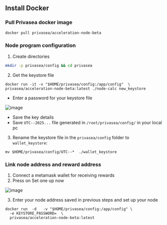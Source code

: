 ## Install Docker

### Pull Privasea docker image
```bash
docker pull privasea/acceleration-node-beta
```

### Node program configuration
1. Create directories
```bash
mkdir -p privasea/config && cd privasea
```

2. Get the keystore file
```
docker run -it -v "$HOME/privasea/config:/app/config"  \
privasea/acceleration-node-beta:latest ./node-calc new_keystore
```
* Enter a password for your keystore file

![image](https://github.com/user-attachments/assets/417187be-8d51-4cfc-b90f-1e4c1f5225e8)

* Save the key details
* Save `UTC--2025...` file generated in `/root/privasea/config/` in your local pc

3. Rename the keystore file in the `privasea/config` folder to `wallet_keystore`:
```console
mv $HOME/privasea/config/UTC--*  ./wallet_keystore 
```

### Link node address and reward address
1. Connect a metamask wallet for receiving rewards
2. Press on Set one up now

![image](https://github.com/user-attachments/assets/727c834e-bbc4-47fd-acda-35795ce380b6)

3. Enter your node address saved in previous steps and set up your node

```
docker run  -d   -v "$HOME/privasea/config:/app/config" \
  -e KEYSTORE_PASSWORD=  \
  privasea/acceleration-node-beta:latest
```
